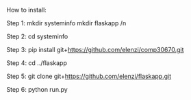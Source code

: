 How to install:

Step 1: mkdir systeminfo mkdir flaskapp /n

Step 2: cd systeminfo

Step 3: pip install git+https://github.com/elenzi/comp30670.git

Step 4: cd ../flaskapp

Step 5: git clone git+https://github.com/elenzi/flaskapp.git

Step 6: python run.py
